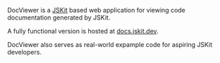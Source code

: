 DocViewer is a [JSKit](https://github.com/breakside/JSKit) based web application
for viewing code documentation generated by JSKit.

A fully functional version is hosted at [docs.jskit.dev](https://docs.jskit.dev/).

DocViewer also serves as real-world expample code for aspiring JSKit developers.